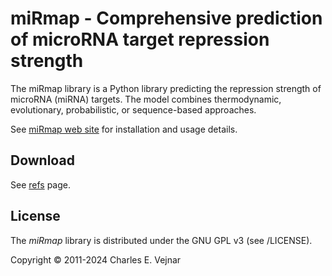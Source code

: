 # miRmap - Comprehensive prediction of microRNA target repression strength

The miRmap library is a Python library predicting the repression strength of microRNA (miRNA) targets. The model combines thermodynamic, evolutionary, probabilistic, or sequence-based approaches.

See [miRmap web site](https://mirmap.ezlab.org) for installation and usage details.

## Download

See [refs](https://git.sr.ht/~vejnar/miRmap/refs) page.

## License

The *miRmap* library is distributed under the GNU GPL v3 (see /LICENSE).

Copyright © 2011-2024 Charles E. Vejnar
